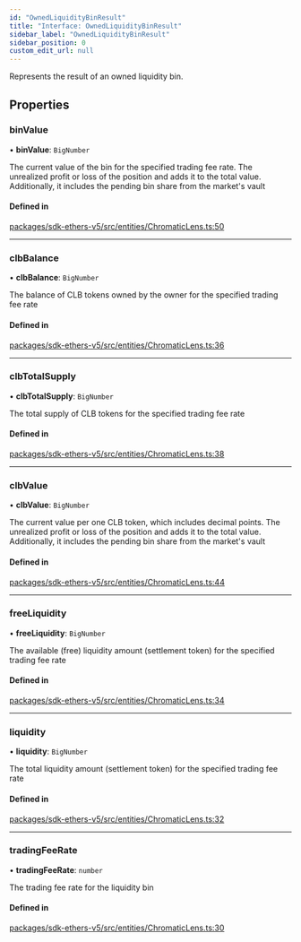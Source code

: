 ```yaml
---
id: "OwnedLiquidityBinResult"
title: "Interface: OwnedLiquidityBinResult"
sidebar_label: "OwnedLiquidityBinResult"
sidebar_position: 0
custom_edit_url: null
---
```


Represents the result of an owned liquidity bin.

## Properties

### binValue

• **binValue**: `BigNumber`

The current value of the bin for the specified trading fee rate.
The unrealized profit or loss of the position and adds it to the total value.
Additionally, it includes the pending bin share from the market's vault

#### Defined in

[packages/sdk-ethers-v5/src/entities/ChromaticLens.ts:50](https://github.com/chromatic-protocol/sdk/blob/5887df0/packages/sdk-ethers-v5/src/entities/ChromaticLens.ts#L50)

___

### clbBalance

• **clbBalance**: `BigNumber`

The balance of CLB tokens owned by the owner for the specified trading fee rate

#### Defined in

[packages/sdk-ethers-v5/src/entities/ChromaticLens.ts:36](https://github.com/chromatic-protocol/sdk/blob/5887df0/packages/sdk-ethers-v5/src/entities/ChromaticLens.ts#L36)

___

### clbTotalSupply

• **clbTotalSupply**: `BigNumber`

The total supply of CLB tokens for the specified trading fee rate

#### Defined in

[packages/sdk-ethers-v5/src/entities/ChromaticLens.ts:38](https://github.com/chromatic-protocol/sdk/blob/5887df0/packages/sdk-ethers-v5/src/entities/ChromaticLens.ts#L38)

___

### clbValue

• **clbValue**: `BigNumber`

The current value per one CLB token, which includes decimal points.
The unrealized profit or loss of the position and adds it to the total value.
Additionally, it includes the pending bin share from the market's vault

#### Defined in

[packages/sdk-ethers-v5/src/entities/ChromaticLens.ts:44](https://github.com/chromatic-protocol/sdk/blob/5887df0/packages/sdk-ethers-v5/src/entities/ChromaticLens.ts#L44)

___

### freeLiquidity

• **freeLiquidity**: `BigNumber`

The available (free) liquidity amount (settlement token) for the specified trading fee rate

#### Defined in

[packages/sdk-ethers-v5/src/entities/ChromaticLens.ts:34](https://github.com/chromatic-protocol/sdk/blob/5887df0/packages/sdk-ethers-v5/src/entities/ChromaticLens.ts#L34)

___

### liquidity

• **liquidity**: `BigNumber`

The total liquidity amount (settlement token) for the specified trading fee rate

#### Defined in

[packages/sdk-ethers-v5/src/entities/ChromaticLens.ts:32](https://github.com/chromatic-protocol/sdk/blob/5887df0/packages/sdk-ethers-v5/src/entities/ChromaticLens.ts#L32)

___

### tradingFeeRate

• **tradingFeeRate**: `number`

The trading fee rate for the liquidity bin

#### Defined in

[packages/sdk-ethers-v5/src/entities/ChromaticLens.ts:30](https://github.com/chromatic-protocol/sdk/blob/5887df0/packages/sdk-ethers-v5/src/entities/ChromaticLens.ts#L30)
